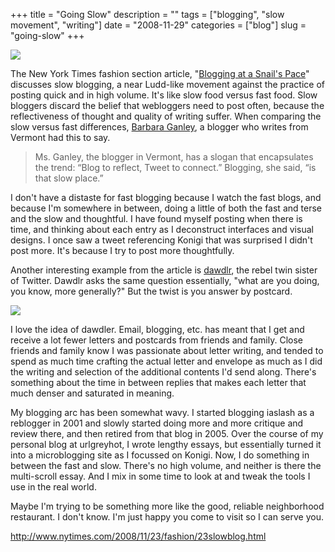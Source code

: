 +++
title = "Going Slow"
description = ""
tags = ["blogging", "slow movement", "writing"]
date = "2008-11-29"
categories = ["blog"]
slug = "going-slow"
+++



  <div class="notebook-screenshot"><a href="http://www.nytimes.com/2008/11/23/fashion/23slowblog.html"><img src="/media/notebook/nytimes-slowblogging.jpg" class="notebook-image" /></a></div><p>The New York Times fashion section article, "<a href="http://www.nytimes.com/2008/11/23/fashion/23slowblog.html">Blogging at a Snail's Pace</a>" discusses slow blogging, a near Ludd-like movement against the practice of posting quick and in high volume. It's like slow food versus fast food. Slow bloggers discard the belief that webloggers need to post often, because the reflectiveness of thought and quality of writing suffer. When comparing the slow versus fast differences, <a href="http://bgblogging.wordpress.com/">Barbara Ganley</a>, a blogger who writes from Vermont had this to say.</p>
<blockquote><p>Ms. Ganley, the blogger in Vermont, has a slogan that encapsulates the trend: “Blog to reflect, Tweet to connect.” Blogging, she said, “is that slow place.”</p></blockquote>
<p>I don't have a distaste for fast blogging because I watch the fast blogs, and because I'm somewhere in between, doing a little of both the fast and terse and the slow and thoughtful. I have found myself posting when there is time, and thinking about each entry as I deconstruct interfaces and visual designs. I once saw a tweet referencing Konigi that was surprised I didn't post more. It's because I try to post more thoughtfully.</p>
<p>Another interesting example from the article is <a href="http://dawdlr.tumblr.com/">dawdlr</a>, the rebel twin sister of Twitter. Dawdlr asks the same question essentially, "what are you doing, you know, more generally?" But the twist is you answer by postcard. </p>
<p><img src="/media/notebook/dawdlr.jpg" class="notebook-image" /></p>
<p>I love the idea of dawdler. Email, blogging, etc. has meant that I get and receive a lot fewer letters and postcards from friends and family. Close friends and family know I was passionate about letter writing, and tended to spend as much time crafting the actual letter and envelope as much as I did the writing and selection of the additional contents I'd send along. There's something about the time in between replies that makes each letter that much denser and saturated in meaning.</p>
<p>My blogging arc has been somewhat wavy. I started blogging iaslash as a reblogger in 2001 and slowly started doing more and more critique and review there, and then retired from that blog in 2005. Over the course of my personal blog at urlgreyhot, I wrote lengthy essays, but essentially turned it into a microblogging site as I focussed on Konigi. Now, I do something in between the fast and slow. There's no high volume, and neither is there the multi-scroll essay. And I mix in some time to look at and tweak the tools I use in the real world. </p>
<p>Maybe I'm trying to be something more like the good, reliable neighborhood restaurant. I don't know. I'm just happy you come to visit so I can serve you.</p>
    
  <a href="http://www.nytimes.com/2008/11/23/fashion/23slowblog.html">http://www.nytimes.com/2008/11/23/fashion/23slowblog.html</a>

